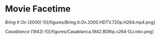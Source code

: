 # Movie Facetime

*Bring It On* (2000)
!()[/figures/Bring.It.On.2000.HDTV.720p.H264.mp4.png]

*Casablanca* (1942)
!()[/figures/Casablanca.1942.BDRip.x264-DJ.mkv.png]


